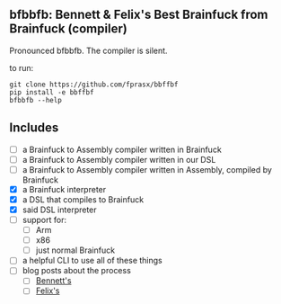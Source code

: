 bfbbfb: Bennett & Felix's Best Brainfuck from Brainfuck (compiler)
---

Pronounced bfbbfb. The compiler is silent.

to run:
```
git clone https://github.com/fprasx/bbffbf
pip install -e bbffbf
bfbbfb --help
```

Includes
---
- [ ] a Brainfuck to Assembly compiler written in Brainfuck
- [ ] a Brainfuck to Assembly compiler written in our DSL
- [ ] a Brainfuck to Assembly compiler written in Assembly, compiled by Brainfuck
- [x] a Brainfuck interpreter
- [x] a DSL that compiles to Brainfuck
- [x] said DSL interpreter
- [ ] support for:
   - [ ] Arm
   - [ ] x86
   - [ ] just normal Brainfuck
- [ ] a helpful CLI to use all of these things
- [ ] blog posts about the process
   - [ ] [Bennett's](https://andorlando.github.io)
   - [ ] [Felix's](https://fprasx.github.io)
